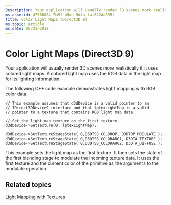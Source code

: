 ```yaml
---
Description: Your application will usually render 3D scenes more realistically if it uses colored light maps. A colored light map uses the RGB data in the light map for its lighting information.
ms.assetid: 47760884-7b9f-45de-9d4a-faf822da899f
title: Color Light Maps (Direct3D 9)
ms.topic: article
ms.date: 05/31/2018
---
```


# Color Light Maps (Direct3D 9)

Your application will usually render 3D scenes more realistically if it uses colored light maps. A colored light map uses the RGB data in the light map for its lighting information.

The following C++ code example demonstrates light mapping with RGB color data.


```
// This example assumes that d3dDevice is a valid pointer to an
// IDirect3DDevice9 interface and that lptexLightMap is a valid
// pointer to a texture that contains RGB light map data.

// Set the light map texture as the first texture.
d3dDevice->SetTexture(0, lptexLightMap);

d3dDevice->SetTextureStageState( 0,D3DTSS_COLOROP, D3DTOP_MODULATE );
d3dDevice->SetTextureStageState( 0,D3DTSS_COLORARG1, D3DTA_TEXTURE );
d3dDevice->SetTextureStageState( 0,D3DTSS_COLORARG2, D3DTA_DIFFUSE );
```



This example sets the light map as the first texture. It then sets the state of the first blending stage to modulate the incoming texture data. It uses the first texture and the current color of the primitive as the arguments to the modulate operation.

## Related topics

<dl> <dt>

[Light Mapping with Textures](light-mapping-with-textures.md)
</dt> </dl>

 

 



